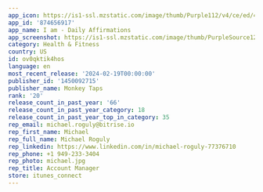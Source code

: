 ```yaml
---
app_icon: https://is1-ssl.mzstatic.com/image/thumb/Purple112/v4/ce/ed/43/ceed4376-f54f-14b7-d83d-9e38fc4ee354/AppIcon-0-0-1x_U007emarketing-0-0-0-7-0-0-85-220.png/1024x1024bb.png
app_id: '874656917'
app_name: I am - Daily Affirmations
app_screenshot: https://is1-ssl.mzstatic.com/image/thumb/PurpleSource126/v4/26/b8/a9/26b8a99f-d391-0727-79b8-7d837075ae42/e7d2ed55-7299-4bd4-9ab2-9e90c770c073_1_-6.5.jpg/1242x2688bb.png
category: Health & Fitness
country: US
id: ov0qktik4hos
language: en
most_recent_release: '2024-02-19T00:00:00'
publisher_id: '1450092715'
publisher_name: Monkey Taps
rank: '20'
release_count_in_past_year: '66'
release_count_in_past_year_category: 18
release_count_in_past_year_top_in_category: 35
rep_email: michael.roguly@bitrise.io
rep_first_name: Michael
rep_full_name: Michael Roguly
rep_linkedin: https://www.linkedin.com/in/michael-roguly-77376710
rep_phone: +1 949-233-3404
rep_photo: michael.jpg
rep_title: Account Manager
store: itunes_connect
---
```

